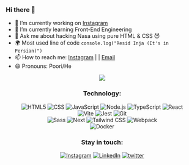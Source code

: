### Hi there 👋


- 🔭 I’m currently working on [Instagram](https://www.instagram.com/junior.coders/)
- 🌱 I’m currently learning Front-End Engineering
- 💬 Ask me about hacking Nasa using pure HTML & CSS  😈
- 🌍 Most used line of code `console.log("Resid Inja (It's in Persian)")`
- 📫 How to reach me: [Instagram](https://www.instagram.com/this.pooria/) | | [Email](mailto:pooriafaramarzian@gamil.com)
- 😄 Pronouns: Poori/He

<p align="center">
  <img src="https://github-readme-stats.vercel.app/api?username=pooridev&show_icons=true&theme=dark"/> 
</p>

<div align="center">
  
  ### Technology:
![HTML5](https://img.shields.io/badge/-HTML5-000?&logo=html5&logoColor=E34F26)
![CSS](https://img.shields.io/badge/-CSS-000?&logo=css3&logoColor=1572B6)
![JavaScript](https://img.shields.io/badge/-JavaScript-000?&logo=JavaScript&logoColor=ddc508)
![Node.js](https://img.shields.io/badge/-Node-000?&logo=node.js)
![TypeScript](https://img.shields.io/badge/-TypeScript-000?&logo=TypeScript&logoColor=007ACC)
![React](https://img.shields.io/badge/-React-000?&logo=React)
  <br/>
![Vite](https://img.shields.io/badge/-Vite-000?&logo=Vite)
![Jest](https://img.shields.io/badge/-Jest-000?&logo=Jest&logoColor=C21325)
![Git](https://img.shields.io/badge/-Git-000?&logo=git)
  <br/>
![Sass](https://img.shields.io/badge/-Sass-000?&logo=Sass)
![Next](https://img.shields.io/badge/-Next-000?&logo=Next.js)
![Tailwind CSS](https://img.shields.io/badge/-tailwindcss-000?&logo=tailwindcss)
![Webpack](https://img.shields.io/badge/-Webpack-000?&logo=Webpack)
  <br/>
![Docker](https://img.shields.io/badge/-Docker-000?&logo=Docker)
  
### Stay in touch:
[![Instagram](https://img.shields.io/badge/-Instagram-000?&logo=Instagram)](https://www.instagram.com/this.pooria/)
[![LinkedIn](https://img.shields.io/badge/-LinkedIn-000?&logo=LinkedIn&logoColor=0077B5)](https://linkedin.com/in/faramarzian)
[![twitter](https://img.shields.io/badge/-Twitter-000?&logo=Twitter)](https://twitter.com/pooridev)
